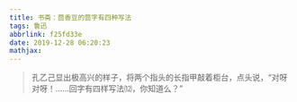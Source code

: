 ```yaml
---
title: 书斋：茴香豆的茴字有四种写法
tags: 鲁迅
abbrlink: f25fd33e
date: 2019-12-28 06:20:23
mathjax:
---
```

> 孔乙己显出极高兴的样子，将两个指头的长指甲敲着柜台，点头说，“对呀对呀！……回字有四样写法⑿，你知道么？”

